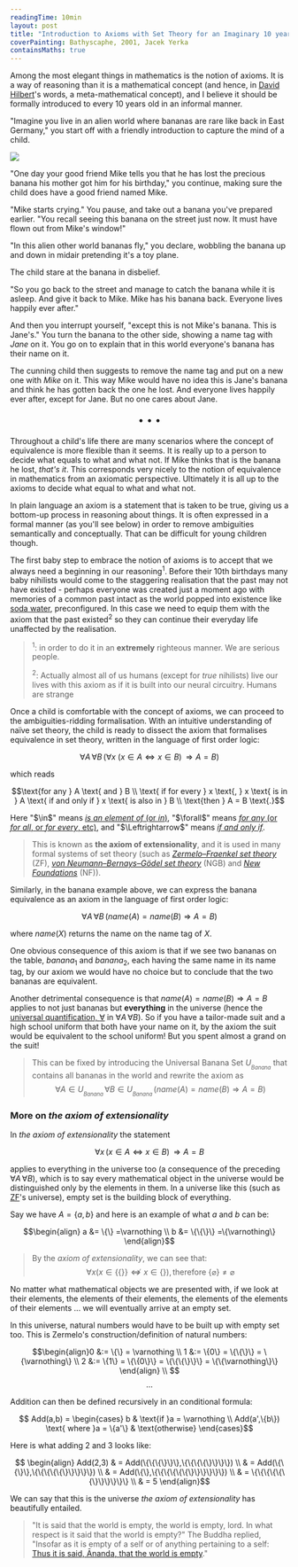 ```yaml
---
readingTime: 10min
layout: post
title: "Introduction to Axioms with Set Theory for an Imaginary 10 years old"
coverPainting: Bathyscaphe, 2001, Jacek Yerka
containsMaths: true
---
```


Among the most elegant things in mathematics is the notion of axioms. It is a way of reasoning than it is a mathematical concept (and hence, in [David Hilbert](https://en.wikipedia.org/wiki/David_Hilbert)'s words, a meta-mathematical concept), and I believe it should be formally introduced to every 10 years old in an informal manner.

"Imagine you live in an alien world where bananas are rare like back in East Germany," you start off with a friendly introduction to capture the mind of a child.
<!--more-->

<img src="../img/erste_banane.png" style="max-width:300px">

"One day your good friend Mike tells you that he has lost the precious banana his mother got him for his birthday," you continue, making sure the child does have a good friend named Mike.

"Mike starts crying." You pause, and take out a banana you've prepared earlier. "You recall seeing this banana on the street just now. It must have flown out from Mike's window!"

"In this alien other world bananas fly," you declare, wobbling the banana up and down in midair pretending it's a toy plane.

The child stare at the banana in disbelief.

"So you go back to the street and manage to catch the banana while it is asleep. And give it back to Mike. Mike has his banana back. Everyone lives happily ever after."

And then you interrupt yourself, "except this is not Mike's banana. This is Jane's." You turn the banana to the other side, showing a name tag with *Jane* on it. You go on to explain that in this world everyone's banana has their name on it.

The cunning child then suggests to remove the name tag and put on a new one with *Mike* on it. This way Mike would have no idea this is Jane's banana and think he has gotten back the one he lost. And everyone lives happily ever after, except for Jane. But no one cares about Jane.

<p style="text-align:center; font-size:1.3em">
&bull; &bull; &bull;
</p>

Throughout a child's life there are many scenarios where the concept of equivalence is more flexible than it seems. It is really up to a person to decide what equals to what and what not. If Mike thinks that is the banana he lost, *that's it*. This corresponds very nicely to the notion of equivalence in mathematics from an axiomatic perspective. Ultimately it is all up to the axioms to decide what equal to what and what not.

In plain language an axiom is a statement that is taken to be true, giving us a bottom-up process in reasoning about things. It is often expressed in a formal manner (as you'll see below) in order to remove ambiguities semantically and conceptually. That can be difficult for young children though.

The first baby step to embrace the notion of axioms is to accept that we always need a beginning in our reasoning<sup>1</sup>. Before their 10th birthdays many baby nihilists would come to the staggering realisation that the past may not have existed - perhaps everyone was created just a moment ago with memories of a common past intact as the world popped into existence like [soda water](https://www.youtube.com/watch?v=D97v6XOSLLw&feature=youtu.be&t=2s), preconfigured. In this case we need to equip them with the axiom that the past existed<sup>2</sup> so they can continue their everyday life unaffected by the realisation.

><sup>1</sup>: in order to do it in an **extremely** righteous manner. We are serious people.
>
><sup>2</sup>: Actually almost all of us humans (except for *true* nihilists) live our lives with this axiom as if it is built into our neural circuitry. Humans are strange


Once a child is comfortable with the concept of axioms, we can proceed to the ambiguities-ridding formalisation. With an intuitive understanding of naïve set theory, the child is ready to dissect the axiom that formalises equivalence in set theory, written in the language of first order logic:

$$\forall A \, \forall B \, (\forall x \ (x \in A \Leftrightarrow x \in B) \, \Rightarrow A = B)$$

which reads

$$\text{for any } A \text{ and } B \\ \text{ if for every } x \text{, } x \text{ is in } A \text{ if and only if } x \text{ is also in } B \\ \text{then } A = B \text{.}$$

<div class="row block-of-grey">
Here "$\in$" means <a target="_blank" href ="https://proofwiki.org/wiki/Definition:Element"><i>is an element of</i> (or <i>in</i>)</a>,
"$\forall$" means <a target="_blank" href ="http://en.wikipedia.org/wiki/Universal_quantification"><i>for any</i> (or <i>for all</i>, or <i>for every</i>, etc)</a>, and
"$\Leftrightarrow$" means <a target="_blank" href ="http://mathworld.wolfram.com/Iff.html"><i>if and only if</i></a>.
</div>

> This is known as **the axiom of extensionality**, and it is used in many formal systems of set theory (such as <i><a target="_blank" href ="http://www.math.uchicago.edu/~may/VIGRE/VIGRE2011/REUPapers/Lian.pdf">Zermelo–Fraenkel set theory</a></i> (ZF), <i><a target="_blank" href ="https://proofwiki.org/wiki/Definition:G%C3%B6del-Bernays_Axioms">von Neumann–Bernays–Gödel set theory</a></i> (NGB) and <i><a target="_blank" href ="http://math.boisestate.edu/~holmes/holmes/nf.html">New Foundations</a></i> (NF)).

Similarly, in the banana example above, we can express the banana equivalence as an axiom in the language of first order logic:

$$\forall A \, \forall B \, (name(A) = name(B) \Rightarrow A = B)$$

where $name(X)$ returns the name on the name tag of $X$.

One obvious consequence of this axiom is that if we see two bananas on the table, $banana_1$ and $banana_2$, each having the same name in its name tag, by our axiom we would have no choice but to conclude that the two bananas are equivalent.

Another detrimental consequence is that $name(A) = name(B) \Rightarrow A = B$ applies to not just bananas but **everything** in the universe (hence the <a target="_blank" href ="http://en.wikipedia.org/wiki/Universal_quantification">universal quantification, $\forall$</a> in $\forall A \, \forall B$). So if you have a tailor-made suit and a high school uniform that both have your name on it, by the axiom the suit would be equivalent to the school uniform! But you spent almost a grand on the suit!

> This can be fixed by introducing the Universal Banana Set $U_{_{Banana}}$ that contains all bananas in the world and rewrite the axiom as
> $$\forall A \in U_{_{Banana}} \, \forall B \in U_{_{Banana}} \, (name(A) = name(B) \Rightarrow A = B)$$

<h3 class="_index">More on <i>the axiom of extensionality</i></h3>

In <i>the axiom of extensionality</i> the statement

$$\forall x \, (x \in A \Leftrightarrow x \in B) \, \Rightarrow A = B$$

applies to everything in the universe too (a consequence of the preceding $\forall A \, \forall B$), which is to say every mathematical object in the universe would be distinguished only by the elements in them. In a universe like this (such as <a target="_blank" href ="http://www.math.uchicago.edu/~may/VIGRE/VIGRE2011/REUPapers/Lian.pdf">ZF</a>'s universe), empty set is the building block of everything.

Say we have $A=\{a,b\}$ and here is an example of what $a$ and $b$ can be:

$$\begin{align} a &= \{\} =\varnothing \\ b &= \{\{\}\} =\{\varnothing\} \end{align}$$

> By the <i>axiom of extensionality</i>, we can see that:
> $$\forall x (x \in \{\{\}\} \not\Leftrightarrow x \in \{\}), \text{therefore } \{\varnothing\} \not= \varnothing$$


No matter what mathematical objects we are presented with, if we look at their elements, the elements of their elements, the elements of the elements of their elements ... we will eventually arrive at an empty set.

In this universe, natural numbers would have to be built up with empty set too. This is Zermelo's construction/definition of natural numbers:

$$\begin{align}0 &:= \{\} = \varnothing \\ 1 &:= \{0\} = \{\{\}\} = \{\varnothing\} \\ 2 &:= \{1\} = \{\{0\}\} = \{\{\{\}\}\} = \{\{\varnothing\}\}  \end{align} \\ $$
$$...$$

Addition can then be defined recursively in an conditional formula:

$$   Add(a,b) =
\begin{cases}
b  & \text{if }a = \varnothing \\
Add(a',\{b\}) \text{ where }a = \{a'\} & \text{otherwise}
\end{cases}$$

Here is what adding 2 and 3 looks like:

 $$ \begin{align} Add(2,3) & = Add(\{\{\{\}\}\},\{\{\{\{\}\}\}\}) \\ & = Add(\{\{\}\},\{\{\{\{\{\}\}\}\}\}) \\ & = Add(\{\},\{\{\{\{\{\{\}\}\}\}\}\}) \\ & =  \{\{\{\{\{\{\}\}\}\}\}\} \\ & = 5 \end{align}$$


We can say that this is the universe <i> the axiom of extensionality </i> has beautifully entailed.

> "It is said that the world is empty, the world is empty, lord. In what respect is it said that the world is empty?" The Buddha replied, "Insofar as it is empty of a self or of anything pertaining to a self: <a target="_blank" href ="http://en.wikipedia.org/wiki/%C5%9A%C5%ABnyat%C4%81">Thus it is said, Ānanda, that the world is empty</a>."
